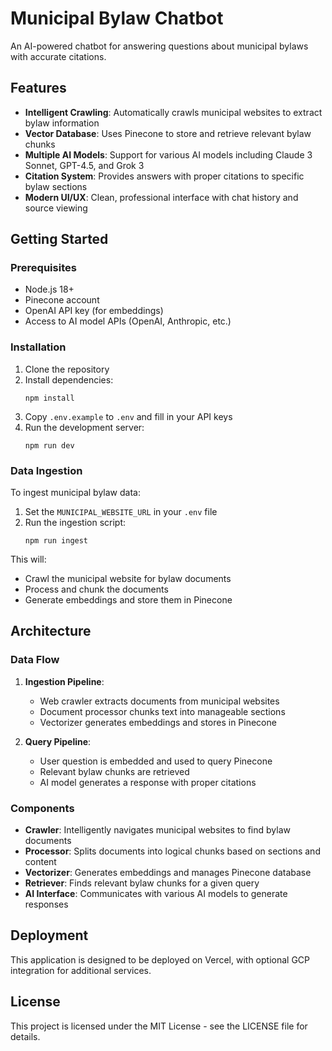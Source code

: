 # Municipal Bylaw Chatbot

An AI-powered chatbot for answering questions about municipal bylaws with accurate citations.

## Features

- **Intelligent Crawling**: Automatically crawls municipal websites to extract bylaw information
- **Vector Database**: Uses Pinecone to store and retrieve relevant bylaw chunks
- **Multiple AI Models**: Support for various AI models including Claude 3 Sonnet, GPT-4.5, and Grok 3
- **Citation System**: Provides answers with proper citations to specific bylaw sections
- **Modern UI/UX**: Clean, professional interface with chat history and source viewing

## Getting Started

### Prerequisites

- Node.js 18+
- Pinecone account
- OpenAI API key (for embeddings)
- Access to AI model APIs (OpenAI, Anthropic, etc.)

### Installation

1. Clone the repository
2. Install dependencies:
   ```
   npm install
   ```
3. Copy `.env.example` to `.env` and fill in your API keys
4. Run the development server:
   ```
   npm run dev
   ```

### Data Ingestion

To ingest municipal bylaw data:

1. Set the `MUNICIPAL_WEBSITE_URL` in your `.env` file
2. Run the ingestion script:
   ```
   npm run ingest
   ```

This will:
- Crawl the municipal website for bylaw documents
- Process and chunk the documents
- Generate embeddings and store them in Pinecone

## Architecture

### Data Flow

1. **Ingestion Pipeline**:
   - Web crawler extracts documents from municipal websites
   - Document processor chunks text into manageable sections
   - Vectorizer generates embeddings and stores in Pinecone

2. **Query Pipeline**:
   - User question is embedded and used to query Pinecone
   - Relevant bylaw chunks are retrieved
   - AI model generates a response with proper citations

### Components

- **Crawler**: Intelligently navigates municipal websites to find bylaw documents
- **Processor**: Splits documents into logical chunks based on sections and content
- **Vectorizer**: Generates embeddings and manages Pinecone database
- **Retriever**: Finds relevant bylaw chunks for a given query
- **AI Interface**: Communicates with various AI models to generate responses

## Deployment

This application is designed to be deployed on Vercel, with optional GCP integration for additional services.

## License

This project is licensed under the MIT License - see the LICENSE file for details.